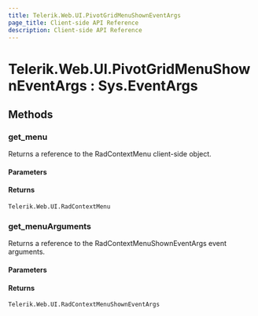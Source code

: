 ```yaml
---
title: Telerik.Web.UI.PivotGridMenuShownEventArgs
page_title: Client-side API Reference
description: Client-side API Reference
---
```


# Telerik.Web.UI.PivotGridMenuShownEventArgs : Sys.EventArgs 

## Methods

### get_menu

Returns a reference to the RadContextMenu client-side object.

#### Parameters

#### Returns

`Telerik.Web.UI.RadContextMenu` 

### get_menuArguments

Returns a reference to the RadContextMenuShownEventArgs event arguments.

#### Parameters

#### Returns

`Telerik.Web.UI.RadContextMenuShownEventArgs` 
